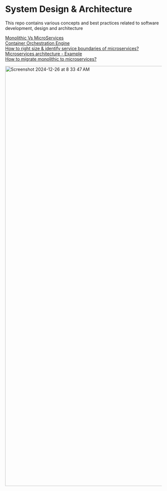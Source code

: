 # System Design & Architecture
This repo contains various concepts and best practices related to software development, design and architecture

[Monolithic Vs MicroServices](https://github.com/pavanuppuluri/software-design-architecture-concepts/blob/master/monolithic_vs_microservices.md)
<br>
[Container Orchestration Engine](https://github.com/pavanuppuluri/software-design-architecture-concepts/blob/master/coe.md)
<br>
[How to right size & identify service boundaries of microservices?](https://github.com/pavanuppuluri/system-design-and-architecture-best-practices/blob/master/microservice_size.md)
<br>
[Microservices architecture - Example](https://github.com/pavanuppuluri/software-design-architecture-concepts/blob/master/sample%20micro%20service%20architecture.md)
<br>
[How to migrate monolithic to microservices?](https://github.com/pavanuppuluri/software-design-architecture-concepts/blob/master/monolithic_to_ms.md)

<img width="1351" alt="Screenshot 2024-12-26 at 8 33 47 AM" src="https://github.com/user-attachments/assets/f5444efd-b16f-4729-848c-fad1dd584372" />
